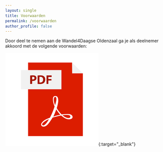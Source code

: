 ```yaml
---
layout: single
title: Voorwaarden
permalink: /voorwaarden
author_profile: false
---
```


Door deel te nemen aan de Wandel4Daagse Oldenzaal ga je als deelnemer akkoord met de volgende voorwaarden:

[![Algemene Voorwaarden](/assets/images/pdf.png)](/assets/AlgemeneVoorwaarden.pdf){:target="_blank"}  